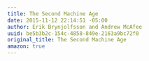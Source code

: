 ```yaml
---
title: The Second Machine Age
date: 2015-11-12 22:14:51 -05:00
author: Erik Brynjolfsson and Andrew McAfee
uuid: be5b3b2c-154c-4858-849e-2163a9bc72f0
original_title: The Second Machine Age
amazon: true
---
```


